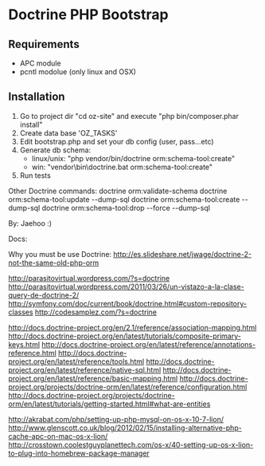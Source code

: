 # Doctrine PHP Bootstrap

## Requirements

- APC module
- pcntl modolue (only linux and OSX)

## Installation

1. Go to project dir "cd oz-site" and execute "php bin/composer.phar install"
2. Create data base 'OZ_TASKS'
3. Edit bootstrap.php and set your db config (user, pass...etc)
3. Generate db schema:
   - linux/unix: "php vendor/bin/doctrine orm:schema-tool:create"
   - win: "vendor\bin\doctrine.bat orm:schema-tool:create"
4. Run tests


Other Doctrine commands:
doctrine orm:validate-schema
doctrine orm:schema-tool:update --dump-sql
doctrine orm:schema-tool:create --dump-sql
doctrine orm:schema-tool:drop --force --dump-sql

By: Jaehoo :)

Docs:

Why you must be use Doctrine:
http://es.slideshare.net/jwage/doctrine-2-not-the-same-old-php-orm

http://parasitovirtual.wordpress.com/?s=doctrine
http://parasitovirtual.wordpress.com/2011/03/26/un-vistazo-a-la-clase-query-de-doctrine-2/
http://symfony.com/doc/current/book/doctrine.html#custom-repository-classes
http://codesamplez.com/?s=doctrine

http://docs.doctrine-project.org/en/2.1/reference/association-mapping.html
http://docs.doctrine-project.org/en/latest/tutorials/composite-primary-keys.html
http://docs.doctrine-project.org/en/latest/reference/annotations-reference.html
http://docs.doctrine-project.org/en/latest/reference/tools.html
http://docs.doctrine-project.org/en/latest/reference/native-sql.html
http://docs.doctrine-project.org/en/latest/reference/basic-mapping.html
http://docs.doctrine-project.org/projects/doctrine-orm/en/latest/reference/configuration.html
http://docs.doctrine-project.org/projects/doctrine-orm/en/latest/tutorials/getting-started.html#what-are-entities

http://akrabat.com/php/setting-up-php-mysql-on-os-x-10-7-lion/
http://www.glenscott.co.uk/blog/2012/02/15/installing-alternative-php-cache-apc-on-mac-os-x-lion/
http://crosstown.coolestguyplanettech.com/os-x/40-setting-up-os-x-lion-to-plug-into-homebrew-package-manager